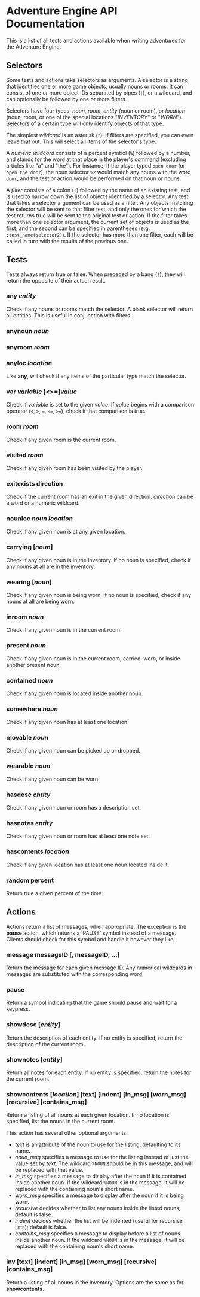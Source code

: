 # Adventure Engine API Documentation

This is a list of all tests and actions available when writing adventures
for the Adventure Engine.


## Selectors

Some tests and actions take selectors as arguments.
A selector is a string that identifies one or more game objects, usually nouns or rooms.
It can consist of one or more object IDs separated by pipes (`|`), or a wildcard,
and can optionally be followed by one or more filters.

Selectors have four types: *noun*, *room*, *entity* (noun or room),
or *location* (noun, room, or one of the special locations "*INVENTORY*" or "*WORN*").
Selectors of a certain type will only identify objects of that type.

The simplest *wildcard* is an asterisk (`*`).
If filters are specified, you can even leave that out.
This will select all items of the selector's type.

A *numeric wildcard* consists of a percent symbol (`%`) followed by a number,
and stands for the word at that place in the player's command
(excluding articles like "a" and "the"). For instance, if the player typed `open door`
(or `open the door`), the noun selector `%2` would match any nouns with the word `door`,
and the test or action would be performed on that noun or nouns.

A *filter* consists of a colon (`:`) followed by the name of an existing test,
and is used to narrow down the list of objects identified by a selector.
Any test that takes a selector argument can be used as a filter.
Any objects matching the selector will be sent to that filter test,
and only the ones for which the test returns true will be sent to the original test or action.
If the filter takes more than one selector argument, the current set of objects is used
as the first, and the second can be specified in parentheses (e.g. `:test_name(selector2)`).
If the selector has more than one filter, each will be called in turn
with the results of the previous one.



## Tests

Tests always return true or false.
When preceded by a bang (`!`), they will return the opposite of their actual result.

### **any** *entity*

Check if any nouns or rooms match the selector.
A blank selector will return all entities.
This is useful in conjunction with filters.

### **anynoun** *noun*
### **anyroom** *room*
### **anyloc** *location*

Like **any**, will check if any items of the particular type match the selector.

### **var** *variable* [<>=]*value*

Check if *variable* is set to the given *value*. If *value* begins with
a comparison operator (`<`, `>`, `=`, `<=`, `>=`), check if that comparison is true.

### **room** *room*

Check if any given room is the current room.

### **visited** *room*

Check if any given room has been visited by the player.

### **exitexists** direction

Check if the current room has an exit in the given direction.
*direction* can be a word or a numeric wildcard.

### **nounloc** *noun* *location*

Check if any given noun is at any given location.

### **carrying** [*noun*]

Check if any given noun is in the inventory.
If no noun is specified, check if any nouns at all are in the inventory.

### **wearing** [*noun*]

Check if any given noun is being worn.
If no noun is specified, check if any nouns at all are being worn.

### **inroom** *noun*

Check if any given noun is in the current room.

### **present** *noun*

Check if any given noun is in the current room, carried, worn, or inside another present noun.

### **contained** *noun*

Check if any given noun is located inside another noun.

### **somewhere** *noun*

Check if any given noun has at least one location.

### **movable** *noun*

Check if any given noun can be picked up or dropped.

### **wearable** *noun*

Check if any given noun can be worn.

### **hasdesc** *entity*

Check if any given noun or room has a description set.

### **hasnotes** *entity*

Check if any given noun or room has at least one note set.

### **hascontents** *location*

Check if any given location has at least one noun located inside it.

### **random** percent

Return true a given percent of the time.


## Actions

Actions return a list of messages, when appropriate.
The exception is the **pause** action, which returns a 'PAUSE' symbol instead of a message.
Clients should check for this symbol and handle it however they like.

### **message** messageID [, messageID, ...]

Return the message for each given message ID.
Any numerical wildcards in messages are substituted with the corresponding word.

### **pause**

Return a symbol indicating that the game should pause and wait for a keypress.

### **showdesc** [*entity*]

Return the description of each entity.
If no entity is specified, return the description of the current room.

### **shownotes** [*entity*]

Return all notes for each entity.
If no entity is specified, return the notes for the current room.

### **showcontents** [*location*] [text] [indent] [in_msg] [worn_msg] [recursive] [contains_msg]

Return a listing of all nouns at each given location.
If no location is specified, list the nouns in the current room.

This action has several other optional arguments:
- *text* is an attribute of the noun to use for the listing, defaulting to its name.
- *noun_msg* specifies a message to use for the listing instead of just the value set by *text*.
  The wildcard `%NOUN` should be in this message, and will be replaced with that value.
- *in_msg* specifies a message to display after the noun if it is contained inside another noun.
  If the wildcard `%NOUN` is in the message,
  it will be replaced with the containing noun's short name.
- *worn_msg* specifies a message to display after the noun if it is being worn.
- *recursive* decides whether to list any nouns inside the listed nouns; default is false.
- *indent* decides whether the list will be indented (useful for recursive lists); default is false.
- *contains_msg* specifies a message to display before a list of nouns inside another noun.
  If the wildcard `%NOUN` is in the message,
  it will be replaced with the containing noun's short name.

### **inv** [text] [indent] [in_msg] [worn_msg] [recursive] [contains_msg]

Return a listing of all nouns in the inventory. Options are the same as for **showcontents**.

### 
